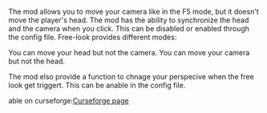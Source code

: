 
The mod allows you to move your camera like in the F5 mode, but it doesn't move the player's head. The mod has the ability to synchronize the head and the camera when you click. This can be disabled or enabled through the config file. Free-look provides different modes:

You can move your head but not the camera.
You can move your camera but not the head.

The mod elso provide a function to chnage your perspecive when the free look get triggert. This can be anable in the config file.

able on curseforge:[Curseforge page](https://www.curseforge.com/minecraft/mc-mods/free-look-perspective-mod-forge)
